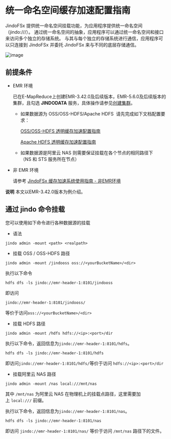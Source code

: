 # 统一命名空间缓存加速配置指南

JindoFSx 提供统一命名空间挂载功能，为应用程序提供统一命名空间（jindo:///）。 通过统一命名空间的抽象，应用程序可以通过统一命名空间和接口来访问多个独立的存储系统。 与其与每个独立的存储系统进行通信，应用程序可以只连接到 JindoFSx 并委托 JindoFSx 来与不同的底层存储通信。

![image](https://alidocs.oss-accelerate.aliyuncs.com/res/YpLdn52Qe66Wqo83/img/aeb54bbe-ae15-4278-bbc4-67008d673eaf.png)

## 前提条件
* EMR 环境

   已在E-MapReduce上创建EMR-3.42.0及后续版本，EMR-5.6.0及后续版本的集群，且勾选 **JINDODATA** 服务，具体操作请参见[创建集群](https://help.aliyun.com/document_detail/28088.htm#concept-olg-vq3-y2b)。

   *   如果数据源为 OSS/OSS-HDFS/Apache HDFS  请先完成如下文档配置要求：

       [OSS/OSS-HDFS 透明缓存加速配置指南](./jindocache_oss_quickstart.md)

       [Apache HDFS 透明缓存加速配置指南](./jindocache_hdfs_quickstart.md)

   *   如果数据源是阿里云 NAS 则需要保证挂载在各个节点的相同路径下（NS 和 STS 服务所在节点）

* 非 EMR 环境

   请参考 [JindoFSx 缓存加速系统使用指南 - 非EMR环境](docs/../../../../4.x/4.6.x/4.6.2/jindofsx/outline.md)

**说明** 本文以EMR-3.42.0版本为例介绍。

## 通过 jindo 命令挂载

您可以使用如下命令进行各种数据源的挂载

*   语法

```shell
jindo admin -mount <path> <realpath>
```

*   挂载 OSS / OSS-HDFS 路径
    
```shell
jindo admin -mount /jindooss oss://<yourBucketName>/<dir>
```

执行以下命令

```shell
hdfs dfs -ls jindo://emr-header-1:8101/jindooss
```

即访问
```shell
jindo://emr-header-1:8101/jindooss/
```

等价于访问`oss://<yourBucketName>/<dir>`

*   挂载 HDFS 路径
```shell    
jindo admin -mount /hdfs hdfs://<ip>:<port>/dir
```

执行以下命令，返回信息为`jindo://emr-header-1:8101/hdfs`。

```shell
hdfs dfs -ls jindo://emr-header-1:8101/hdfs
```

即访问`jindo://emr-header-1:8101/hdfs/`等价于访问 `hdfs://<ip>:<port>/dir`

*   挂载阿里云 NAS 路径
```shell
jindo admin -mount /nas local:///mnt/nas
```
其中 `/mnt/nas` 为阿里云 NAS 在物理机上的挂载点路径，这里需要加上 `local:///` 前缀。

执行以下命令，返回信息为`jindo://emr-header-1:8101/nas`。
```shell
hdfs dfs -ls jindo://emr-header-1:8101/nas
````
即访问 `jindo://emr-header-1:8101/nas/` 等价于访问 `/mnt/nas` 路径下的文件。
